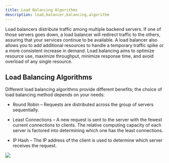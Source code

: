 ```yaml
---
title: Load Balancing Algorithms
description: load,balancer,balancing,algorithm
---
```



Load balancers distribute traffic among multiple backend servers.
If one of those servers goes down, a load balancer will redirect traffic
to the others, assuring that your services continue to be available.
A load balancer also allows you to add additional resources to handle a
temporary traffic spike or a more consistent increase in demand.
Load balancing aims to optimize resource use, maximize throughput,
minimize response time, and avoid overload of any single resource.

## Load Balancing Algorithms

Different load balancing algorithms provide different benefits;
the choice of load balancing method depends on your needs:

* Round Robin – Requests are distributed across the group of servers sequentially.

* Least Connections – A new request is sent to the server with the
fewest current connections to clients. The relative computing capacity
of each server is factored into determining which one has the least connections.

* IP Hash – The IP address of the client is used to determine which server receives the request.

![]({{site.baseurl}}/images/load_balancing.png)